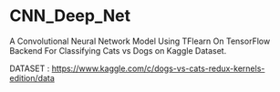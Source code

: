 # CNN_Deep_Net
A Convolutional Neural Network Model Using TFlearn On TensorFlow Backend For Classifying Cats vs Dogs on Kaggle Dataset.

DATASET : https://www.kaggle.com/c/dogs-vs-cats-redux-kernels-edition/data
